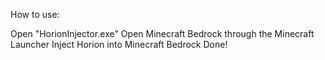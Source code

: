 How to use: 

Open "HorionInjector.exe"
Open Minecraft Bedrock through the Minecraft Launcher
Inject Horion into Minecraft Bedrock
Done!
